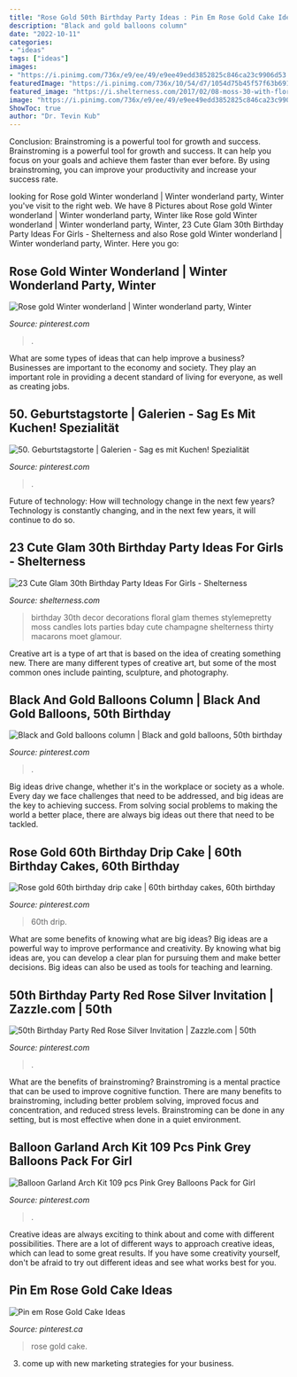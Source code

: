 ```yaml
---
title: "Rose Gold 50th Birthday Party Ideas : Pin Em Rose Gold Cake Ideas"
description: "Black and gold balloons column"
date: "2022-10-11"
categories:
- "ideas"
tags: ["ideas"]
images:
- "https://i.pinimg.com/736x/e9/ee/49/e9ee49edd3852825c846ca23c9906d53.jpg"
featuredImage: "https://i.pinimg.com/736x/10/54/d7/1054d75b45f57f63b6915cc8e3af039a---party-fiesta-party.jpg"
featured_image: "https://i.shelterness.com/2017/02/08-moss-30-with-floral-decor-and-lots-of-candles.jpg"
image: "https://i.pinimg.com/736x/e9/ee/49/e9ee49edd3852825c846ca23c9906d53.jpg"
ShowToc: true
author: "Dr. Tevin Kub"
---
```



Conclusion: Brainstroming is a powerful tool for growth and success.
Brainstroming is a powerful tool for growth and success. It can help you focus on your goals and achieve them faster than ever before. By using brainstroming, you can improve your productivity and increase your success rate.

	

		
looking for Rose gold Winter wonderland | Winter wonderland party, Winter you've visit to the right web. We have 8 Pictures about Rose gold Winter wonderland | Winter wonderland party, Winter like Rose gold Winter wonderland | Winter wonderland party, Winter, 23 Cute Glam 30th Birthday Party Ideas For Girls - Shelterness and also Rose gold Winter wonderland | Winter wonderland party, Winter. Here you go:
		
    
## Rose Gold Winter Wonderland | Winter Wonderland Party, Winter

<img loading=lazy src="https://i.pinimg.com/736x/1b/41/d7/1b41d7795cafbb531a50e74d58604d08.jpg" onerror="this.onerror=null;this.src='https://tse4.mm.bing.net/th?id=OIP.Fzuh1Wpt4KQgdWAWd0UovAHaJ3&amp;pid=15.1';" alt="Rose gold Winter wonderland | Winter wonderland party, Winter">

_Source: pinterest.com_

>. 

	

What are some types of ideas that can help improve a business?
Businesses are important to the economy and society. They play an important role in providing a decent standard of living for everyone, as well as creating jobs.

    
## 50. Geburtstagstorte | Galerien - Sag Es Mit Kuchen! Spezialität

<img loading=lazy src="https://i.pinimg.com/736x/e9/ee/49/e9ee49edd3852825c846ca23c9906d53.jpg" onerror="this.onerror=null;this.src='https://tse3.mm.bing.net/th?id=OIP.AKzSCVrdH01Dv98cFK88DwHaJ3&amp;pid=15.1';" alt="50. Geburtstagstorte | Galerien - Sag es mit Kuchen! Spezialität">

_Source: pinterest.com_

>. 

	

Future of technology: How will technology change in the next few years?
Technology is constantly changing, and in the next few years, it will continue to do so.

    
## 23 Cute Glam 30th Birthday Party Ideas For Girls - Shelterness

<img loading=lazy src="https://i.shelterness.com/2017/02/08-moss-30-with-floral-decor-and-lots-of-candles.jpg" onerror="this.onerror=null;this.src='https://tse2.mm.bing.net/th?id=OIP.myTpue6Xjo-mm6QgFy8tkgHaLH&amp;pid=15.1';" alt="23 Cute Glam 30th Birthday Party Ideas For Girls - Shelterness">

_Source: shelterness.com_

>birthday 30th decor decorations floral glam themes stylemepretty moss candles lots parties bday cute champagne shelterness thirty macarons moet glamour. 

	

Creative art is a type of art that is based on the idea of creating something new. There are many different types of creative art, but some of the most common ones include painting, sculpture, and photography.

    
## Black And Gold Balloons Column | Black And Gold Balloons, 50th Birthday

<img loading=lazy src="https://i.pinimg.com/736x/59/71/24/597124bfd61f059eacbd1e38b0610d90.jpg" onerror="this.onerror=null;this.src='https://tse4.mm.bing.net/th?id=OIP.grq3VsNHyWkKvS2DeDFuZAHaJ3&amp;pid=15.1';" alt="Black and Gold balloons column | Black and gold balloons, 50th birthday">

_Source: pinterest.com_

>. 

	

Big ideas drive change, whether it's in the workplace or society as a whole. Every day we face challenges that need to be addressed, and big ideas are the key to achieving success. From solving social problems to making the world a better place, there are always big ideas out there that need to be tackled.

    
## Rose Gold 60th Birthday Drip Cake | 60th Birthday Cakes, 60th Birthday

<img loading=lazy src="https://i.pinimg.com/736x/18/63/c8/1863c88cdd59b78a54db8c36467013e1.jpg" onerror="this.onerror=null;this.src='https://tse4.mm.bing.net/th?id=OIP.Gzv-qGf9PKTYOzwnBg9zowHaMX&amp;pid=15.1';" alt="Rose gold 60th birthday drip cake | 60th birthday cakes, 60th birthday">

_Source: pinterest.com_

>60th drip. 

	

What are some benefits of knowing what are big ideas?
Big ideas are a powerful way to improve performance and creativity. By knowing what big ideas are, you can develop a clear plan for pursuing them and make better decisions. Big ideas can also be used as tools for teaching and learning.

    
## 50th Birthday Party Red Rose Silver Invitation | Zazzle.com | 50th

<img loading=lazy src="https://i.pinimg.com/736x/10/54/d7/1054d75b45f57f63b6915cc8e3af039a---party-fiesta-party.jpg" onerror="this.onerror=null;this.src='https://tse2.mm.bing.net/th?id=OIP.wDYFahacTq6zc7u9lsv5wAHaHa&amp;pid=15.1';" alt="50th Birthday Party Red Rose Silver Invitation | Zazzle.com | 50th">

_Source: pinterest.com_

>. 

	

What are the benefits of brainstroming?
Brainstroming is a mental practice that can be used to improve cognitive function. There are many benefits to brainstroming, including better problem solving, improved focus and concentration, and reduced stress levels. Brainstroming can be done in any setting, but is most effective when done in a quiet environment.

    
## Balloon Garland Arch Kit 109 Pcs Pink Grey Balloons Pack For Girl

<img loading=lazy src="https://i.pinimg.com/736x/1a/21/f9/1a21f94216cb00fe8acb8d3a840e06f6.jpg" onerror="this.onerror=null;this.src='https://tse1.mm.bing.net/th?id=OIP.xNmesWoQrN0eNtq2bLnDRwHaHa&amp;pid=15.1';" alt="Balloon Garland Arch Kit 109 pcs Pink Grey Balloons Pack for Girl">

_Source: pinterest.com_

>. 

	

Creative ideas are always exciting to think about and come with different possibilities. There are a lot of different ways to approach creative ideas, which can lead to some great results. If you have some creativity yourself, don't be afraid to try out different ideas and see what works best for you.

    
## Pin Em Rose Gold Cake Ideas

<img loading=lazy src="https://i.pinimg.com/736x/22/8a/a0/228aa05bfc211e4807550b587bee6dfe.jpg" onerror="this.onerror=null;this.src='https://tse1.mm.bing.net/th?id=OIP.MxPDVglZ-J3YY-vd7cgMMAHaKN&amp;pid=15.1';" alt="Pin em Rose Gold Cake Ideas">

_Source: pinterest.ca_

>rose gold cake. 

	

3. come up with new marketing strategies for your business.

